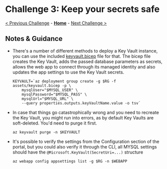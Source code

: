 # Challenge 3:  Keep your secrets safe

[< Previous Challenge](./solution-02.md) - **[Home](../README.md)** - [Next Challenge >](./solution-04.md)

## Notes & Guidance

- There's a number of different methods to deploy a Key Vault instance, you can use the included [keyvault.bicep](./assets/keyvault.bicep) file for that. The bicep file creates the Key Vault, adds the passed database parameters as secrets, allows the web app to connect through its managed identity and also updates the app settings to use the Key Vault secrets.

    ```shell
    KEYVAULT=`az deployment group create -g $RG -f assets/keyvault.bicep -p \
        mysqlUser="$MYSQL_USER" \
        mysqlPassword="$MYSQL_PASS" \
        mysqlUrl="$MYSQL_URL" \
        --query properties.outputs.keyVaultName.value -o tsv`
    ```

- In case that things go catastrophically wrong and you need to recreate the Key Vault, you might  run into errors, as by default Key Vaults are soft-deleted. You'd need to purge it first.

    ```shell
    az keyvault purge -n $KEYVAULT
    ```

- It's possible to verify the settings from the Configuration section of the portal, but you could also verify it through the CLI, all MYSQL settings should have the `@Microsoft.KeyVault(SecretUri=...)` structure

    ```shell
    az webapp config appsettings list -g $RG -n $WEBAPP 
    ```
